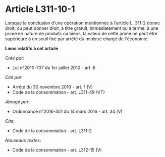 # Article L311-10-1

Lorsque la conclusion d'une opération mentionnée à l'article L. 311-2 donne droit, ou peut donner droit, à titre gratuit,
immédiatement ou à terme, à une prime en nature de produits ou biens, la valeur de cette prime ne peut être supérieure à un
seuil fixé par arrêté du ministre chargé de l'économie.

**Liens relatifs à cet article**

_Créé par_:

  - Loi n°2010-737 du 1er juillet 2010 - art. 6

_Cité par_:

  - Arrêté du 30 novembre 2010 - art. 1 (V)
  - Code de la consommation - art. L311-49 (VT)

_Abrogé par_:

  - Ordonnance n°2016-301 du 14 mars 2016 - art. 34 (V)

_Cite_:

  - Code de la consommation - art. L311-2

_Nouveaux textes_:

  - Code de la consommation - art. L312-15 (V)
